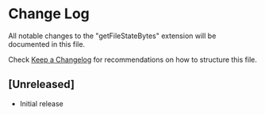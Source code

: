 # Change Log

All notable changes to the "getFileStateBytes" extension will be documented in this file.

Check [Keep a Changelog](http://keepachangelog.com/) for recommendations on how to structure this file.

## [Unreleased]

- Initial release